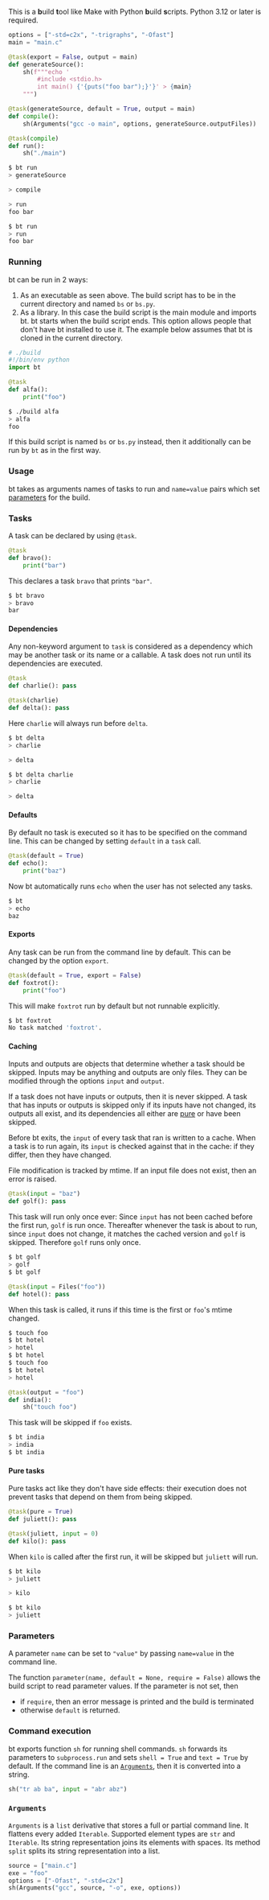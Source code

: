This is a **b**uild **t**ool like Make with Python **b**uild **s**cripts.
Python 3.12 or later is required.
```py
options = ["-std=c2x", "-trigraphs", "-Ofast"]
main = "main.c"

@task(export = False, output = main)
def generateSource():
	sh(f"""echo '
		#include <stdio.h>
		int main() {'{puts("foo bar");}'}' > {main}
	""")

@task(generateSource, default = True, output = main)
def compile():
	sh(Arguments("gcc -o main", options, generateSource.outputFiles))

@task(compile)
def run():
	sh("./main")
```
```sh
$ bt run
> generateSource

> compile

> run
foo bar

$ bt run
> run
foo bar
```

### Running
bt can be run in 2 ways:
1. As an executable as seen above. The build script has to be in the current directory and named `bs` or `bs.py`.
2. As a library. In this case the build script is the main module and imports bt. bt starts when the build script ends.
This option allows people that don't have bt installed to use it.
The example below assumes that bt is cloned in the current directory.
```py
# ./build
#!/bin/env python
import bt

@task
def alfa():
	print("foo")
```
```sh
$ ./build alfa
> alfa
foo
```
If this build script is named `bs` or `bs.py` instead, then it additionally can be run by `bt` as in the first way.

### Usage
bt takes as arguments names of tasks to run and `name=value` pairs which set [parameters](#parameters) for the build.

### Tasks
A task can be declared by using `@task`.
```py
@task
def bravo():
	print("bar")
```
This declares a task `bravo` that prints `"bar"`.
```sh
$ bt bravo
> bravo
bar
```

#### Dependencies
Any non-keyword argument to `task` is considered as a dependency which may be another task or its name or a callable.
A task does not run until its dependencies are executed.

```py
@task
def charlie(): pass

@task(charlie)
def delta(): pass
```
Here `charlie` will always run before `delta`.
```sh
$ bt delta
> charlie

> delta

$ bt delta charlie
> charlie

> delta
```

#### Defaults
By default no task is executed so it has to be specified on the command line.
This can be changed by setting `default` in a `task` call.
```py
@task(default = True)
def echo():
	print("baz")
```
Now bt automatically runs `echo` when the user has not selected any tasks.
```sh
$ bt
> echo
baz
```

#### Exports
Any task can be run from the command line by default. This can be changed by the option `export`.
```py
@task(default = True, export = False)
def foxtrot():
	print("foo")
```
This will make `foxtrot` run by default but not runnable explicitly.
```sh
$ bt foxtrot
No task matched 'foxtrot'.
```

#### Caching
Inputs and outputs are objects that determine whether a task should be skipped.
Inputs may be anything and outputs are only files.
They can be modified through the options `input` and `output`.

If a task does not have inputs or outputs, then it is never skipped.
A task that has inputs or outputs is skipped only if its inputs have not changed, its outputs all exist, and its dependencies all either are [pure](#pure-tasks) or have been skipped.

Before bt exits, the `input` of every task that ran is written to a cache.
When a task is to run again, its `input` is checked against that in the cache: if they differ, then they have changed.

File modification is tracked by mtime. If an input file does not exist, then an error is raised.

```py
@task(input = "baz")
def golf(): pass
```
This task will run only once ever: Since `input` has not been cached before the first run, `golf` is run once. Thereafter whenever the task is about to run, since `input` does not change, it matches the cached version and `golf` is skipped. Therefore `golf` runs only once.
```sh
$ bt golf
> golf
$ bt golf
```

```py
@task(input = Files("foo"))
def hotel(): pass
```
When this task is called, it runs if this time is the first or `foo`'s mtime changed.
```sh
$ touch foo
$ bt hotel
> hotel
$ bt hotel
$ touch foo
$ bt hotel
> hotel
```

```py
@task(output = "foo")
def india():
	sh("touch foo")
```
This task will be skipped if `foo` exists.
```sh
$ bt india
> india
$ bt india
```

#### Pure tasks
Pure tasks act like they don't have side effects: their execution does not prevent tasks that depend on them from being skipped.

```py
@task(pure = True)
def juliett(): pass

@task(juliett, input = 0)
def kilo(): pass
```
When `kilo` is called after the first run, it will be skipped but `juliett` will run.
```sh
$ bt kilo
> juliett

> kilo

$ bt kilo
> juliett
```

### Parameters
A parameter `name` can be set to `"value"` by passing `name=value` in the command line.

The function `parameter(name, default = None, require = False)` allows the build script to read parameter values.
If the parameter is not set, then
- if `require`, then an error message is printed and the build is terminated
- otherwise `default` is returned.

### Command execution
bt exports function `sh` for running shell commands.
`sh` forwards its parameters to `subprocess.run` and sets `shell = True` and `text = True` by default.
If the command line is an [`Arguments`](#arguments), then it is converted into a string.
```py
sh("tr ab ba", input = "abr abz")
```

### `Arguments`
`Arguments` is a `list` derivative that stores a full or partial command line.
It flattens every added `Iterable`. Supported element types are `str` and `Iterable`.
Its string representation joins its elements with spaces.
Its method `split` splits its string representation into a list.
```py
source = ["main.c"]
exe = "foo"
options = ["-Ofast", "-std=c2x"]
sh(Arguments("gcc", source, "-o", exe, options))
```
